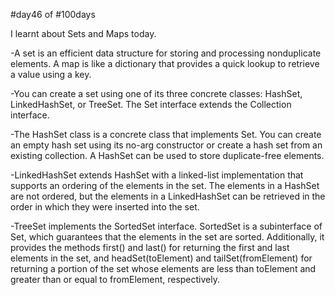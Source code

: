 #day46 of #100days

I learnt about Sets and Maps today.

-A set is an efficient data structure for storing and processing nonduplicate elements. A map is like a dictionary that provides a quick lookup to retrieve a value using a key.

-You can create a set using one of its three concrete classes: HashSet, LinkedHashSet, or TreeSet. The Set interface extends the Collection interface.

-The HashSet class is a concrete class that implements Set. You can create an empty hash set using its no-arg constructor or create a hash set from an existing collection. A HashSet can be used to store duplicate-free elements. 

-LinkedHashSet extends HashSet with a linked-list implementation that supports an ordering of the elements in the set. The elements in a HashSet are not ordered, but the elements in a LinkedHashSet can be retrieved in the order in which they were inserted into the set.

-TreeSet implements the SortedSet interface. SortedSet is a subinterface of Set, which guarantees that the elements in the set are sorted. 
Additionally, it provides the methods first() and last() for returning the first and last elements in the set, and headSet(toElement) and tailSet(fromElement) for returning a portion of the set whose elements are less than toElement and greater than or equal to fromElement, respectively.
